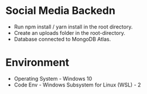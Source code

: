 # Social Media Backedn

- Run npm install / yarn install in the root directory.
- Create an uploads folder in the root-directory.
- Database connected to MongoDB Atlas.


# Environment
- Operating System - Windows 10
- Code Env - Windows Subsystem for Linux (WSL) - 2
